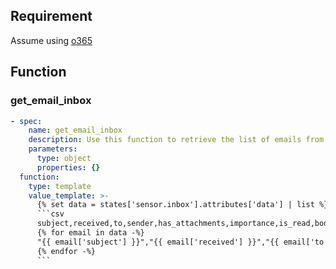 ## Requirement
Assume using [o365](https://github.com/PTST/O365-HomeAssistant)

## Function
### get_email_inbox
```yaml
- spec:
    name: get_email_inbox
    description: Use this function to retrieve the list of emails from the inbox.
    parameters:
      type: object
      properties: {}
  function:
    type: template
    value_template: >-
      {% set data = states['sensor.inbox'].attributes['data'] | list %}
      ```csv
      subject,received,to,sender,has_attachments,importance,is_read,body
      {% for email in data -%}
      "{{ email['subject'] }}","{{ email['received'] }}","{{ email['to'] | join(', ') }}","{{ email['sender'] }}",{{ email['has_attachments'] }},{{ email['importance'] }},{{ email['is_read'] }},"{{ email['body'] | replace('\n', ' ') | replace('"', '\\"') }}"
      {% endfor -%}
      ```
```
